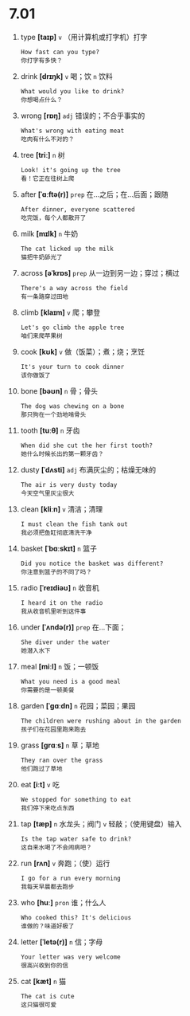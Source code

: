 # 7.01


1. type **[taɪp]** `v` （用计算机或打字机）打字
    ```
    How fast can you type?
    你打字有多快？
    ```

2. drink **[drɪŋk]** `v` 喝；饮 `n` 饮料
    ```
    What would you like to drink?
    你想喝点什么？
    ```

3. wrong **[rɒŋ]** `adj` 错误的；不合乎事实的
    ```
    What's wrong with eating meat
    吃肉有什么不对的？
    ```

4. tree **[triː]** `n` 树
    ```
    Look! it's going up the tree
    看！它正在往树上爬
    ```

5. after **[ˈɑːftə(r)]** `prep` 在...之后；在...后面；跟随
    ```
    After dinner, everyone scattered
    吃完饭，每个人都散开了
    ```

6. milk **[mɪlk]** `n` 牛奶
    ```
    The cat licked up the milk
    猫把牛奶舔光了
    ```

7. across **[əˈkrɒs]** `prep` 从一边到另一边；穿过；横过
    ```
    There's a way across the field
    有一条路穿过田地
    ```

8. climb **[klaɪm]** `v` 爬；攀登
    ```
    Let's go climb the apple tree
    咱们来爬苹果树
    ```

9. cook **[kʊk]** `v` 做（饭菜）；煮；烧；烹饪
    ```
    It's your turn to cook dinner
    该你做饭了
    ```

10. bone **[bəʊn]** `n` 骨；骨头
    ```
    The dog was chewing on a bone
    那只狗在一个劲地啃骨头
    ```

11. tooth **[tuːθ]** `n` 牙齿
    ```
    When did she cut the her first tooth?
    她什么时候长出的第一颗牙齿？
    ```

12. dusty **[ˈdʌsti]** `adj` 布满灰尘的；枯燥无味的
    ```
    The air is very dusty today
    今天空气里灰尘很大
    ```

13. clean **[kliːn]** `v` 清洁；清理
    ```
    I must clean the fish tank out
    我必须把鱼缸彻底清洗干净
    ```

14. basket **[ˈbɑːskɪt]** `n` 篮子
    ```
    Did you notice the basket was different?
    你注意到篮子的不同了吗？
    ```

15. radio **[ˈreɪdiəʊ]** `n` 收音机
    ```
    I heard it on the radio
    我从收音机里听到这件事
    ```

16. under **[ˈʌndə(r)]** `prep` 在...下面；
    ```
    She diver under the water
    她潜入水下
    ```

17. meal **[miːl]** `n` 饭；一顿饭
    ```
    What you need is a good meal
    你需要的是一顿美餐
    ```

18. garden **[ˈɡɑːdn]** `n` 花园；菜园；果园
    ```
    The children were rushing about in the garden
    孩子们在花园里跑来跑去
    ```

19. grass **[ɡrɑːs]** `n` 草；草地
    ```
    They ran over the grass
    他们跑过了草地
    ```

20. eat **[iːt]** `v` 吃
    ```
    We stopped for something to eat
    我们停下来吃点东西
    ```

21. tap **[tæp]** `n` 水龙头；阀门 `v` 轻敲；（使用键盘）输入
    ```
    Is the tap water safe to drink?
    这自来水喝了不会闹病吧？
    ```

22. run **[rʌn]** `v` 奔跑；（使）运行
    ```
    I go for a run every morning
    我每天早晨都去跑步
    ```

23. who **[huː]** `pron` 谁；什么人
    ```
    Who cooked this? It's delicious
    谁做的？味道好极了
    ```

24. letter **[ˈletə(r)]** `n` 信；字母
    ```
    Your letter was very welcome
    很高兴收到你的信
    ```

25. cat **[kæt]** `n` 猫
    ```
    The cat is cute
    这只猫很可爱
    ```

